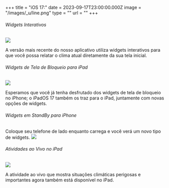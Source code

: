 +++
title = "iOS 17:"
date = 2023-09-17T23:00:00.000Z
image = "/images/_u/line.png"
type = ""
url = ""
+++

###### Widgets Interativos

![](/images/_u/i_w2.jpeg)

A versão mais recente do nosso aplicativo utiliza widgets interativos para que você possa relatar o clima atual diretamente da sua tela inicial.

###### Widgets de Tela de Bloqueio para iPad

![](/images/_u/ipad_rect2.jpg)

Esperamos que você já tenha desfrutado dos widgets de tela de bloqueio no iPhone; o iPadOS 17 também os traz para o iPad, juntamente com novas opções de widgets.

###### Widgets em StandBy para iPhone

Coloque seu telefone de lado enquanto carrega e você verá um novo tipo de widgets.
![](/images/_u/standby.png)

###### Atividades ao Vivo no iPad

![](/images/_u/la.jpg)

A atividade ao vivo que mostra situações climáticas perigosas e importantes agora também está disponível no iPad.
